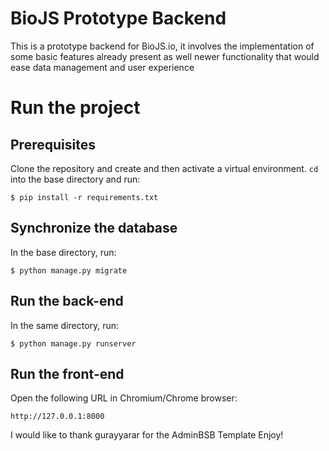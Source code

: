 # BioJS Prototype Backend
This is a prototype backend for BioJS.io, it involves the implementation of some basic features already present as well newer functionality that would ease data management and user experience

# Run the project
## Prerequisites
Clone the repository and create and then activate a virtual environment.
`cd` into the base directory and run:
```
$ pip install -r requirements.txt
```
## Synchronize the database
In the base directory, run:
```
$ python manage.py migrate
```

## Run the back-end
In the same directory, run:
```
$ python manage.py runserver
```

## Run the front-end
Open the following URL in Chromium/Chrome browser:
```
http://127.0.0.1:8000
```

I would like to thank gurayyarar for the AdminBSB Template
Enjoy!
